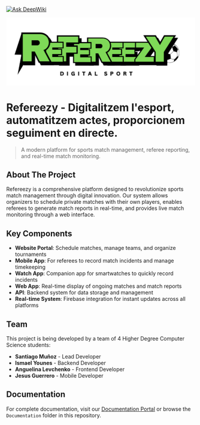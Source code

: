 [![Ask DeepWiki](https://deepwiki.com/badge.svg)](https://deepwiki.com/refereezy/refereezy-project)
<div style="width: 100%;"><img src="logo.png" width="700px" style="margin: 0 auto;"> </div>

# Refereezy - Digitalitzem l'esport, automatitzem actes, proporcionem seguiment en directe.

> A modern platform for sports match management, referee reporting, and real-time match monitoring.

## About The Project

Refereezy is a comprehensive platform designed to revolutionize sports match management through digital innovation. Our system allows organizers to schedule private matches with their own players, enables referees to generate match reports in real-time, and provides live match monitoring through a web interface.

## Key Components

- **Website Portal**: Schedule matches, manage teams, and organize tournaments
- **Mobile App**: For referees to record match incidents and manage timekeeping
- **Watch App**: Companion app for smartwatches to quickly record incidents
- **Web App**: Real-time display of ongoing matches and match reports
- **API**: Backend system for data storage and management
- **Real-time System**: Firebase integration for instant updates across all platforms

## Team

This project is being developed by a team of 4 Higher Degree Computer Science students:

- **Santiago Muñoz** - Lead Developer
- **Ismael Younes** - Backend Developer
- **Anguelina Levchenko** - Frontend Developer
- **Jesus Guerrero** - Mobile Developer

## Documentation

For complete documentation, visit our [Documentation Portal](https://refereezy.smcardona.tech/docs/) or browse the `Documentation` folder in this repository.
